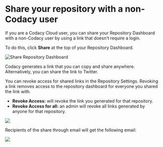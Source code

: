 # Share your repository with a non-Codacy user

If you are a Codacy Cloud user, you can share your Repository Dashboard with a non-Codacy user by using a link that doesn't require a login.

To do this, click **Share** at the top of your Repository Dashboard.

![Share Repository Dashboard](/images/Screen_Shot_2018-07-09_at_18.41.55.png)

Codacy generates a link that you can copy and share anywhere. Alternatively, you can share the link to Twitter.

You can revoke access for shared links in the Repository Settings. Revoking a link removes access to the repository dashboard for everyone you shared the link with.

-   **Revoke Access:** will revoke the link you generated for that repository.
-   **Revoke Access for all:** an admin will revoke all links generated by anyone for that repository.

![](/images/Screen_Shot_2018-07-09_at_19.06.30.png)

Recipients of the share through email will get the following email:

![](/images/screen_shot_2018-07-09_at_19.07.25.png)
